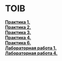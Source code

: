 <h1>TOIB</h1>
<a href="https://github.com/m0xeS/TOIB/tree/main/prz1"> <strong>Практика 1. </strong> </a><br />
<a href="https://github.com/m0xeS/TOIB/tree/main/prz2"> <strong>Практика 2. </strong> </a><br />
<a href="https://github.com/m0xeS/TOIB/tree/main/prz3"> <strong>Практика 3. </strong> </a><br />
<a href="https://github.com/m0xeS/TOIB/tree/main/prz4"> <strong>Практика 4. </strong> </a><br />
<a href="https://github.com/m0xeS/TOIB/tree/main/prz6"> <strong>Практика 6. </strong> </a><br />
<a href="https://github.com/m0xeS/TOIB/tree/main/lr1"> <strong>Лабораторная работа 1. </strong> </a><br />
<a href="https://github.com/m0xeS/TOIB/tree/main/lr4"> <strong>Лабораторная работа 4. </strong> </a>

